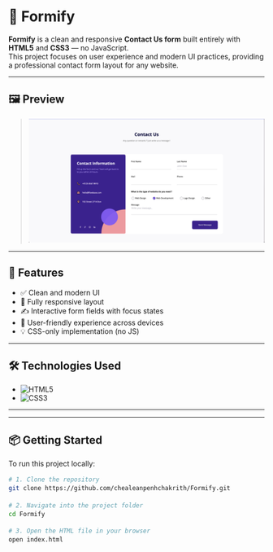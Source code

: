# 💬 Formify

**Formify** is a clean and responsive **Contact Us form** built entirely with **HTML5** and **CSS3** — no JavaScript.  
This project focuses on user experience and modern UI practices, providing a professional contact form layout for any website.

---

## 🖼️ Preview

> ![Form Preview](./Formify.png)

---

## 🚀 Features

- ✅ Clean and modern UI
- 📱 Fully responsive layout
- ✍️ Interactive form fields with focus states
- 🤝 User-friendly experience across devices
- 💡 CSS-only implementation (no JS)

---

## 🛠 Technologies Used

- ![HTML5](https://img.shields.io/badge/-HTML5-E34F26?style=flat&logo=html5&logoColor=white)
- ![CSS3](https://img.shields.io/badge/-CSS3-1572B6?style=flat&logo=css3&logoColor=white)

---

---

## 📦 Getting Started

To run this project locally:

```bash
# 1. Clone the repository
git clone https://github.com/chealeanpenhchakrith/Formify.git

# 2. Navigate into the project folder
cd Formify

# 3. Open the HTML file in your browser
open index.html
